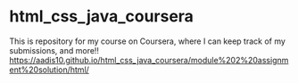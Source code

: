 # html_css_java_coursera
This is repository for my course on Coursera, where I can keep track of my submissions, and more!!
https://aadis10.github.io/html_css_java_coursera/module%202%20assignment%20solution/html/

